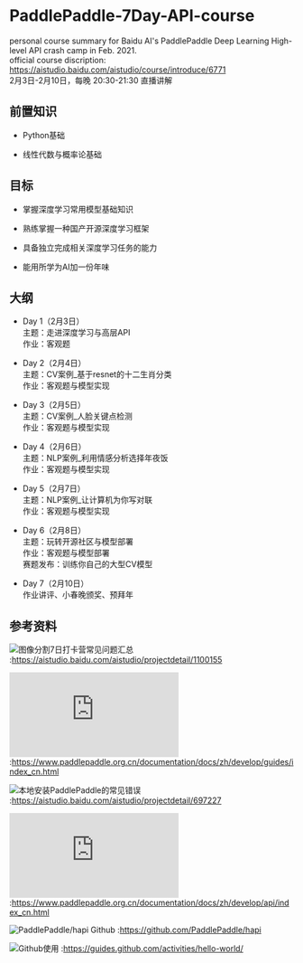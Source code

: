 # PaddlePaddle-7Day-API-course  
personal course summary for Baidu AI's PaddlePaddle Deep Learning High-level API crash camp in Feb. 2021.  
official course discription: https://aistudio.baidu.com/aistudio/course/introduce/6771  
2月3日-2月10日，每晚 20:30-21:30 直播讲解
## 前置知识

  * Python基础

  * 线性代数与概率论基础

## 目标

  * 掌握深度学习常用模型基础知识

  * 熟练掌握一种国产开源深度学习框架

  * 具备独立完成相关深度学习任务的能力

  * 能用所学为AI加一份年味

## 大纲

  * Day 1（2月3日）  
    主题：走进深度学习与高层API  
    作业：客观题

  * Day 2（2月4日）  
    主题：CV案例_基于resnet的十二生肖分类  
    作业：客观题与模型实现

  * Day 3（2月5日）  
    主题：CV案例_人脸关键点检测  
    作业：客观题与模型实现

  * Day 4（2月6日）  
    主题：NLP案例_利用情感分析选择年夜饭  
    作业：客观题与模型实现

   * Day 5（2月7日）  
    主题：NLP案例_让计算机为你写对联  
    作业：客观题与模型实现

   * Day 6（2月8日）  
    主题：玩转开源社区与模型部署  
    作业：客观题与模型部署  
    赛题发布：训练你自己的大型CV模型

   * Day 7（2月10日）  
    作业讲评、小春晚颁奖、预拜年

## 参考资料 

![图像分割7日打卡营常见问题汇总](https://aistudio.baidu.com/aistudio/projectdetail/1100155) :https://aistudio.baidu.com/aistudio/projectdetail/1100155

![PaddlePaddle使用教程](https://www.paddlepaddle.org.cn/documentation/docs/zh/develop/guides/index_cn.html) :https://www.paddlepaddle.org.cn/documentation/docs/zh/develop/guides/index_cn.html

![本地安装PaddlePaddle的常见错误]() :https://aistudio.baidu.com/aistudio/projectdetail/697227

![API文档](https://www.paddlepaddle.org.cn/documentation/docs/zh/develop/api/index_cn.html) :https://www.paddlepaddle.org.cn/documentation/docs/zh/develop/api/index_cn.html

![PaddlePaddle/hapi Github](https://github.com/PaddlePaddle/hapi) :https://github.com/PaddlePaddle/hapi

![Github使用](https://guides.github.com/activities/hello-world/) :https://guides.github.com/activities/hello-world/
